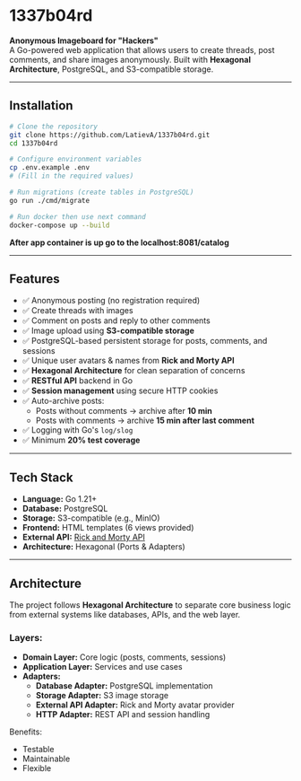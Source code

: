 # 1337b04rd

**Anonymous Imageboard for "Hackers"**  
A Go-powered web application that allows users to create threads, post comments, and share images anonymously. Built with **Hexagonal Architecture**, PostgreSQL, and S3-compatible storage.

---

## Installation
```bash
# Clone the repository
git clone https://github.com/LatievA/1337b04rd.git
cd 1337b04rd

# Configure environment variables
cp .env.example .env
# (Fill in the required values)

# Run migrations (create tables in PostgreSQL)
go run ./cmd/migrate

# Run docker then use next command
docker-compose up --build
```
**After app container is up go to the localhost:8081/catalog**

---

## Features
- ✅ Anonymous posting (no registration required)
- ✅ Create threads with images
- ✅ Comment on posts and reply to other comments
- ✅ Image upload using **S3-compatible storage**
- ✅ PostgreSQL-based persistent storage for posts, comments, and sessions
- ✅ Unique user avatars & names from **Rick and Morty API**
- ✅ **Hexagonal Architecture** for clean separation of concerns
- ✅ **RESTful API** backend in Go
- ✅ **Session management** using secure HTTP cookies
- ✅ Auto-archive posts:
  - Posts without comments → archive after **10 min**
  - Posts with comments → archive **15 min after last comment**
- ✅ Logging with Go's `log/slog`
- ✅ Minimum **20% test coverage**

---

## Tech Stack
- **Language:** Go 1.21+
- **Database:** PostgreSQL
- **Storage:** S3-compatible (e.g., MinIO)
- **Frontend:** HTML templates (6 views provided)
- **External API:** [Rick and Morty API](https://rickandmortyapi.com)
- **Architecture:** Hexagonal (Ports & Adapters)

---

## Architecture
The project follows **Hexagonal Architecture** to separate core business logic from external systems like databases, APIs, and the web layer.

### Layers:
- **Domain Layer:** Core logic (posts, comments, sessions)
- **Application Layer:** Services and use cases
- **Adapters:**
  - **Database Adapter:** PostgreSQL implementation
  - **Storage Adapter:** S3 image storage
  - **External API Adapter:** Rick and Morty avatar provider
  - **HTTP Adapter:** REST API and session handling

Benefits:
- Testable
- Maintainable
- Flexible
